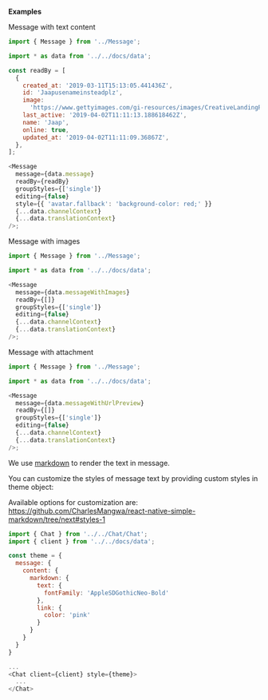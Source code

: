 **Examples**

Message with text content

```js
import { Message } from '../Message';

import * as data from '../../docs/data';

const readBy = [
  {
    created_at: '2019-03-11T15:13:05.441436Z',
    id: 'Jaapusenameinsteadplz',
    image:
      'https://www.gettyimages.com/gi-resources/images/CreativeLandingPage/HP_Sept_24_2018/CR3_GettyImages-159018836.jpg',
    last_active: '2019-04-02T11:11:13.188618462Z',
    name: 'Jaap',
    online: true,
    updated_at: '2019-04-02T11:11:09.36867Z',
  },
];

<Message
  message={data.message}
  readBy={readBy}
  groupStyles={['single']}
  editing={false}
  style={{ 'avatar.fallback': 'background-color: red;' }}
  {...data.channelContext}
  {...data.translationContext}
/>;
```

Message with images

```js
import { Message } from '../Message';

import * as data from '../../docs/data';

<Message
  message={data.messageWithImages}
  readBy={[]}
  groupStyles={['single']}
  editing={false}
  {...data.channelContext}
  {...data.translationContext}
/>;
```

Message with attachment

```js
import { Message } from '../Message';

import * as data from '../../docs/data';

<Message
  message={data.messageWithUrlPreview}
  readBy={[]}
  groupStyles={['single']}
  editing={false}
  {...data.channelContext}
  {...data.translationContext}
/>;
```

We use [markdown](https://github.com/CharlesMangwa/react-native-simple-markdown) to render the text in message.

You can customize the styles of message text by providing custom styles in theme object:

Available options for customization are: https://github.com/CharlesMangwa/react-native-simple-markdown/tree/next#styles-1

```js static
import { Chat } from '../../Chat/Chat';
import { client } from '../../docs/data';

const theme = {
  message: {
    content: {
      markdown: {
        text: {
          fontFamily: 'AppleSDGothicNeo-Bold'
        },
        link: {
          color: 'pink'
        }
      }
    }
  }
}

...
<Chat client={client} style={theme}>
  ...
</Chat>
```
